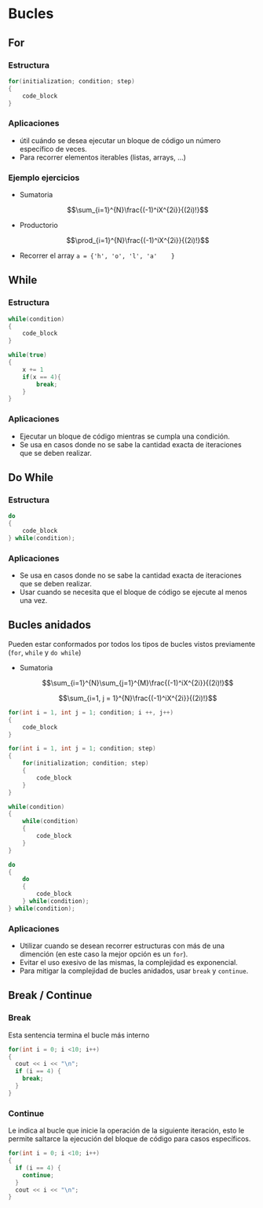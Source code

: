 # Bucles

## For

### Estructura

```cpp
for(initialization; condition; step)
{
    code_block
}
```

### Aplicaciones

- útil cuándo se desea ejecutar un bloque de código un número específico de veces.
- Para recorrer elementos iterables (listas, arrays, ...)

### Ejemplo ejercicios

- Sumatoria

    $$\sum_{i=1}^{N}\frac{(-1)^iX^{2i}}{(2i)!}$$

- Productorio

    $$\prod_{i=1}^{N}\frac{(-1)^iX^{2i}}{(2i)!}$$

- Recorrer el array `a = {'h', 'o', 'l', 'a'    }`

## While

### Estructura

```cpp
while(condition)
{
    code_block
}
```

```cpp
while(true)
{
    x += 1
    if(x == 4){
        break;
    }
}
```

### Aplicaciones

- Ejecutar un bloque de código mientras se cumpla una condición.
- Se usa en casos donde no se sabe la cantidad exacta de iteraciones que se deben realizar.

## Do While

### Estructura

```cpp
do
{
    code_block
} while(condition);
```

### Aplicaciones

- Se usa en casos donde no se sabe la cantidad exacta de iteraciones que se deben realizar.
- Usar cuando se necesita que el bloque de código se ejecute al menos una vez.

## Bucles anidados

Pueden estar conformados por todos los tipos de bucles vistos previamente (`for`, `while` y `do while`)

- Sumatoria

    $$\sum_{i=1}^{N}\sum_{j=1}^{M}\frac{(-1)^iX^{2i}}{(2i)!}$$


    $$\sum_{i=1, j = 1}^{N}\frac{(-1)^iX^{2i}}{(2i)!}$$

```cpp
for(int i = 1, int j = 1; condition; i ++, j++)
{
    code_block
}
```

```cpp
for(int i = 1, int j = 1; condition; step)
{
    for(initialization; condition; step)
    {
        code_block
    }
}
```

```cpp
while(condition)
{
    while(condition)
    {
        code_block
    }
}
```

```cpp
do
{
    do
    {
        code_block
    } while(condition);
} while(condition);
```

### Aplicaciones

- Utilizar cuando se desean recorrer estructuras con más de una dimención (en este caso la mejor opción es un `for`).
- Evitar el uso exesivo de las mismas, la complejidad es exponencial.
- Para mitigar la complejidad de bucles anidados, usar `break` y `continue`.


## Break / Continue

### Break

Esta sentencia termina el bucle más interno

```cpp
for(int i = 0; i <10; i++)
{
  cout << i << "\n";
  if (i == 4) {
    break;
  }
}
```

### Continue

Le indica al bucle que inicie la operación de la siguiente iteración, esto le permite saltarce la ejecución del bloque de código para casos específicos.

```cpp
for(int i = 0; i <10; i++)
{
  if (i == 4) {
    continue;
  }
  cout << i << "\n";
}
```